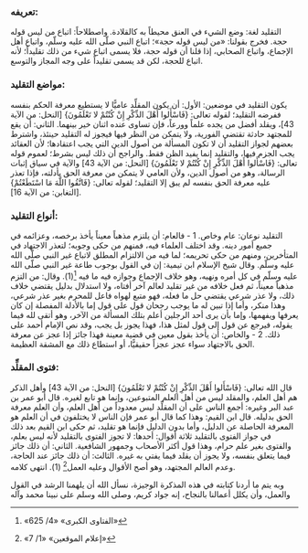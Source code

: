 ### تعريفه:
التقليد لغة: وضع الشيء في العنق محيطاً به كالقلادة.
واصطلاحاً: اتباع من ليس قوله حجة.
فخرج بقولنا: «من ليس قوله حجة»؛ اتباع النبي صلّى الله عليه وسلّم، واتباع أهل الإجماع، واتباع الصحابي، إذا قلنا أن قوله حجة، فلا يسمى اتباع شيء من ذلك تقليداً؛ لأنه اتباع للحجة، لكن قد يسمى تقليداً على وجه المجاز والتوسع.
 
### مواضع التقليد:
يكون التقليد في موضعين:
الأول: أن يكون المقلِّد عاميًّا لا يستطيع معرفة الحكم بنفسه ففرضه التقليد؛ لقوله تعالى: {فَاسْأَلوا أَهْلَ الذِّكْرِ إِنْ كُنْتُمْ لا تَعْلَمُونَ} [النحل: من الآية 43]، ويقلد أفضل من يجده علماً وورعاً، فإن تساوى عنده اثنان خير بينهما.
الثاني: أن يقع للمجتهد حادثة تقتضي الفورية، ولا يتمكن من النظر فيها فيجوز له التقليد حينئذ، واشترط بعضهم لجواز التقليد أن لا تكون المسألة من أصول الدين التي يجب اعتقادها؛ لأن العقائد يجب الجزم فيها، والتقليد إنما يفيد الظن فقط.
والراجح أن ذلك ليس بشرط؛ لعموم قوله تعالى: {فَاسْأَلوا أَهْلَ الذِّكْرِ إِنْ كُنْتُمْ لا تَعْلَمُونَ} [النحل: من الآية 43] والآية في سياق إثبات الرسالة، وهو من أصول الدين، ولأن العامي لا يتمكن من معرفة الحق بأدلته، فإذا تعذر عليه معرفة الحق بنفسه لم يبق إلا التقليد؛ لقوله تعالى: {فَاتَّقُوا اللَّهَ مَا اسْتَطَعْتُمْ} [التغابن: من الآية 16].
 
### أنواع التقليد:
التقليد نوعان: عام وخاص.
1 - فالعام: أن يلتزم مذهباً معيناً يأخذ برخصه، وعزائمه في جميع أمور دينه.
وقد اختلف العلماء فيه، فمنهم من حكى وجوبه؛ لتعذر الاجتهاد في المتأخرين، ومنهم من حكى تحريمه؛ لما فيه من الالتزام المطلق لاتباع غير النبي صلّى الله عليه وسلّم.
وقال شيخ الإسلام ابن تيمية: إن في القول بوجوب طاعة غير النبي صلّى الله عليه وسلّم في كل أمره ونهيه، وهو خلاف الإجماع وجوازه فيه ما فيه [^1](1).
وقال: من التزم مذهباً معيناً، ثم فعل خلافه من غير تقليد لعالم آخر أفتاه، ولا استدلال بدليل يقتضي خلاف ذلك، ولا عذر شرعي يقتضي حل ما فعله، فهو متبع لهواه فاعل للمحرم بغير عذر شرعي، وهذا منكر، وأما إذا تبين له ما يوجب رجحان قول على قول إما بالأدلة المفصلة إن كان يعرفها ويفهمها، وإما بأن يرى أحد الرجلين أعلم بتلك المسألة من الآخر، وهو أتقى لله فيما يقوله، فيرجع عن قول إلى قول لمثل هذا، فهذا يجوز بل يجب، وقد نص الإمام أحمد على ذلك.
2 - والخاص: أن يأخذ بقول معين في قضية معينة فهذا جائز إذا عجز عن معرفة الحق بالاجتهاد سواء عجز عجزاً حقيقيًّا، أو استطاع ذلك مع المشقة العظيمة.
 
### فتوى المقلِّد:
قال الله تعالى: {فَاسْأَلوا أَهْلَ الذِّكْرِ إِنْ كُنْتُمْ لا تَعْلَمُونَ} [النحل: من الآية 43] وأهل الذكر هم أهل العلم، والمقلد ليس من أهل العلم المتبوعين، وإنما هو تابع لغيره.
قال أبو عمر بن عبد البر وغيره: أجمع الناس على أن المقلِّد ليس معدوداً من أهل العلم، وأن العلم معرفة الحق بدليله. قال ابن القيم: وهذا كما قال أبو عمر فإن الناس لا يختلفون في أن العلم هو المعرفة الحاصلة عن الدليل، وأما بدون الدليل فإنما هو تقليد، ثم حكى ابن القيم بعد ذلك في جواز الفتوى بالتقليد ثلاثة أقوال:
أحدها: لا تجوز الفتوى بالتقليد لأنه ليس بعلم، والفتوى بغير علم حرام، وهذا قول أكثر الأصحاب وجمهور الشافعية.
الثاني: أن ذلك جائز فيما يتعلق بنفسه، ولا يجوز أن يقلد فيما يفتي به غيره.
الثالث: أن ذلك جائز عند الحاجة، وعدم العالم المجتهد، وهو أصح الأقوال وعليه العمل[^2] (1). انتهى كلامه.

وبه يتم ما أردنا كتابته في هذه المذكرة الوجيزة، نسأل الله أن يلهمنا الرشد في القول والعمل، وأن يكلل أعمالنا بالنجاح، إنه جواد كريم، وصلى الله وسلم على نبينا محمد وآله


[^1]:  «الفتاوى الكبرى» «4/ 625»
[^2]: «إعلام الموقعين» «1/ 7»